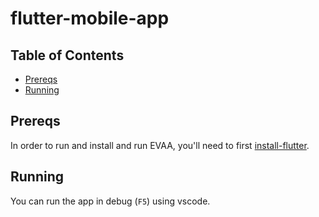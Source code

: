 # flutter-mobile-app
 
## Table of Contents

- [Prereqs](#prereqs)
- [Running](#running)

## Prereqs

In order to run and install and run EVAA, you'll need to first [install-flutter]().

## Running

You can run the app in debug (`F5`) using vscode.



